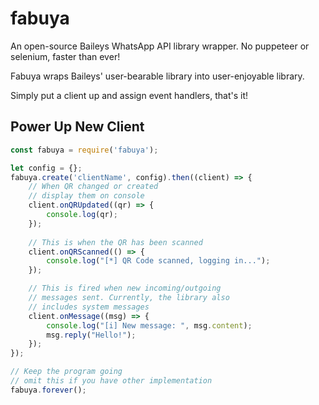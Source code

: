 # fabuya
An open-source Baileys WhatsApp API library wrapper. No puppeteer or selenium, faster than ever!

Fabuya wraps Baileys' user-bearable library into user-enjoyable library.

Simply put a client up and assign event handlers, that's it!

## Power Up New Client
```js
const fabuya = require('fabuya');

let config = {};
fabuya.create('clientName', config).then((client) => {
	// When QR changed or created
	// display them on console
	client.onQRUpdated((qr) => {
		console.log(qr);
	});
	
	// This is when the QR has been scanned
	client.onQRScanned(() => {
		console.log("[*] QR Code scanned, logging in...");
	});

	// This is fired when new incoming/outgoing
	// messages sent. Currently, the library also
	// includes system messages
	client.onMessage((msg) => {
		console.log("[i] New message: ", msg.content);
		msg.reply("Hello!");
	});
});

// Keep the program going
// omit this if you have other implementation
fabuya.forever();
```
